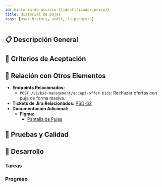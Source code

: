 ```yaml
---
id: historia-de-usuario-{{identificador_unico}}
title: Historial de pujas
tags: [user-history, audit, in-progress]
---
```


## 📋 Descripción General

## 🎯 Criterios de Aceptación

## 🔗 Relación con Otros Elementos

- **Endpoints Relacionados:**
  - `POST /v1/bid-management/accept-offer-bids`: Rechazar ofertas con puja de forma masiva.
- **Tickets de Jira Relacionados:** [PSD-62](https://novaly-team.atlassian.net/browse/PSD-61)
- **Documentación Adicional:**
  - **Figma:**
    - [Pantalla de Pujas](https://www.figma.com/design/7h5bUXzvQMQYmOc7jNNm4b/Subastas-UI?node-id=1403-112377&t=5MoQ2l3kLeBH0D8j-4)

## 🧪 Pruebas y Calidad

## 🚀 Desarrollo

### Tareas

### Progreso
